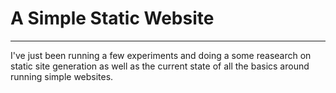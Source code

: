 # A Simple Static Website
---
I've just been running a few experiments and doing a some reasearch on static site generation
as well as the current state of all the basics around running simple websites.
